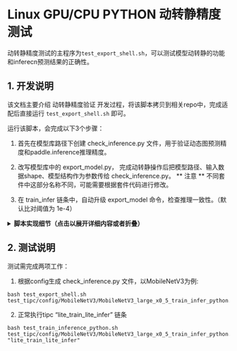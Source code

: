 # Linux GPU/CPU PYTHON 动转静精度测试

动转静精度测试的主程序为`test_export_shell.sh`，可以测试模型动转静的功能和inferecn预测结果的正确性。

<a name="1"></a>
## 1. 开发说明

该文档主要介绍 动转静精度验证 开发过程，将该脚本拷贝到相关repo中，完成适配后直接运行 `test_export_shell.sh` 即可。

运行该脚本，会完成以下3个步骤：

1. 首先在模型库路径下创建 check_inference.py 文件，用于验证动态图预测精度和paddle.inference推理精度。
2. 改写模型库中的 export_model.py， 完成动转静操作后把模型路径、输入数据shape、模型结构作为参数传给 check_inference.py。
   ** 注意 ** 不同套件中这部分名称不同，可能需要根据套件代码进行修改。

3. 在 train_infer 链条中，自动升级 export_model 命令，检查推理一致性。（默认比对阈值为 1e-4）

<details>
<summary><b> 脚本实现细节（点击以展开详细内容或者折叠）</b></summary>
 
1. 创建 check_inference.py 文件
   将模版内容写入脚本，用于在启动模型动转静时测试精度误差
  
  ```
  def verify_paddle_inference_correctness(layer, path):
    from paddle import inference
    import numpy as np
    model_file_path = path + ".pdmodel"
    params_file_path = path + ".pdiparams"
    config = inference.Config(model_file_path, params_file_path)
    predictor = inference.create_predictor(config)
    input_names = predictor.get_input_names()
    input_data = get_input_shape("xxxxxx")
    dygraph_input = {}
    if input_names == ["im_shape", "image", "scale_factor"]:
        input_names = ["image", "im_shape", "scale_factor"]
    for i,name in enumerate(input_names):
        input_tensor = predictor.get_input_handle(name)
        fake_input = input_data[i]
        input_tensor.copy_from_cpu(fake_input)
        dygraph_input[name] = paddle.to_tensor(fake_input)
    predictor.run()
    output_names = predictor.get_output_names()
    output_tensors = []
    for output_name in output_names:
        output_tensor = predictor.get_output_handle(output_name)
        output_tensors.append(output_tensor)
    prob_out = output_tensors[0].copy_to_cpu()
    layer.eval()
    pred = layer(dygraph_input)
    pred = list(pred.values())[0] if isinstance(pred, dict) else pred
    correct = np.allclose(pred, prob_out, rtol=1e-4, atol=1e-4)
    absolute_diff = np.abs(pred.numpy() - prob_out)
    max_absolute_diff = np.max(absolute_diff)
    # print("max_absolute_diff:", max_absolute_diff)
    assert correct, "Result diff when load and inference:\nlayer max_absolute_diff:{}"\
                  .format(max_absolute_diff)
    print("Successful, dygraph and inference predictions are consistent.")'
  ```
    
2. 找到动转静执行文件

在 133-175 行中找到对应套件，修改
- 模型保存操作的真实路径--export_file
- 模型变量名--layer
- 模型保存路径--path

以 PaddleClas repo 为例，模型导出命令为 `python3.7 tools/export_model.py -c xxx`, 以tools/export_model.py 为入口，找到真正执行`jit.save`操作的文件： `ppcls/engine/engine.py`，具体代码在410行：

```
model = paddle.jit.to_static(
    model,
    input_spec=[
        paddle.static.InputSpec(
            shape=[None] + self.config["Global"]["image_shape"],
            dtype='float32')
    ])
paddle.jit.save(model, save_path)
```

paddle.jit.save命令，保存模型为 model， 存储路径为 save_path， 预测输入shape为 [None] + self.config["Global"]["image_shape"], 由此可在 `test_export_shell.sh` 中为以下变量赋值：

```
    export_file=${root_path}/ppcls/engine/engine.py
    # define layer path and img_shape
    layer="model"
    path="save_path"
```

执行 `test_export_shell.sh` 脚本后，`ppcls/engine/engine.py` 中会添加5行代码，在每次执行动转静操作时自动测试精度：

```
model = paddle.jit.to_static(
    model,
    input_spec=[
        paddle.static.InputSpec(
            shape=[None] + self.config["Global"]["image_shape"],
            dtype='float32')
    ])
paddle.jit.save(model, save_path)
# 以下为自动添加的代码
from check_inference import verify_paddle_inference_correctness
layer = model
path = save_path
verify_paddle_inference_correctness(layer, path)
```
  
</details>
  
  
  
## 2. 测试说明

测试需完成两项工作：

1. 根据config生成 check_inference.py 文件，以MobileNetV3为例:

```
bash test_export_shell.sh test_tipc/config/MobileNetV3/MobileNetV3_large_x0_5_train_infer_python.txt
```

2. 正常执行tipc “lite_train_lite_infer” 链条
```
bash test_train_inference_python.sh test_tipc/config/MobileNetV3/MobileNetV3_large_x0_5_train_infer_python.txt "lite_train_lite_infer"
```
